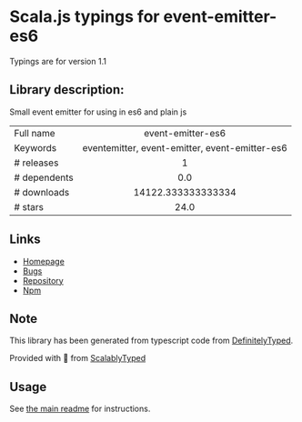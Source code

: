 
# Scala.js typings for event-emitter-es6

Typings are for version 1.1

## Library description:
Small event emitter for using in es6 and plain js

|                    |                 |
| ------------------ | :-------------: |
| Full name          | event-emitter-es6 |
| Keywords           | eventemitter, event-emitter, event-emitter-es6 |
| # releases         | 1 |
| # dependents       | 0.0 |
| # downloads        | 14122.333333333334 |
| # stars            | 24.0 |

## Links
- [Homepage](https://github.com/insane-jo/event-emitter#readme)
- [Bugs](https://github.com/insane-jo/event-emitter/issues)
- [Repository](https://github.com/insane-jo/event-emitter)
- [Npm](https://www.npmjs.com/package/event-emitter-es6)
    


## Note
This library has been generated from typescript code from [DefinitelyTyped](https://definitelytyped.org).

Provided with :purple_heart: from [ScalablyTyped](https://github.com/oyvindberg/ScalablyTyped)

## Usage
See [the main readme](../../readme.md) for instructions.


